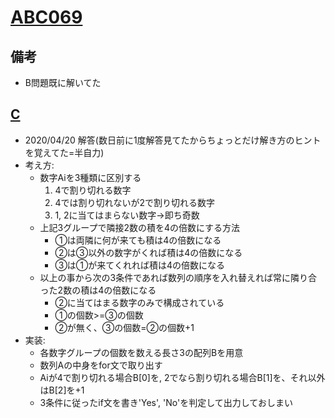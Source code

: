 # [ABC069](https://atcoder.jp/contests/abc069/tasks)

## 備考

- B問題既に解いてた

## [C](https://atcoder.jp/contests/abc069/tasks/arc080_a)

- 2020/04/20 解答(数日前に1度解答見てたからちょっとだけ解き方のヒントを覚えてた=半自力)
- 考え方:
  - 数字Aiを3種類に区別する
    1. 4で割り切れる数字
    1. 4では割り切れないが2で割り切れる数字
    1. 1, 2に当てはまらない数字→即ち奇数
  - 上記3グループで隣接2数の積を4の倍数にする方法
    - ①は両隣に何が来ても積は4の倍数になる
    - ②は③以外の数字がくれば積は4の倍数になる
    - ③は①が来てくれれば積は4の倍数になる
  - 以上の事から次の3条件であれば数列の順序を入れ替えれば常に隣り合った2数の積は4の倍数になる
    - ②に当てはまる数字のみで構成されている
    - ①の個数>=③の個数
    - ②が無く、③の個数=②の個数+1
- 実装:
  - 各数字グループの個数を数える長さ3の配列Bを用意
  - 数列Aの中身をfor文で取り出す
  - Aiが4で割り切れる場合B[0]を, 2でなら割り切れる場合B[1]を、それ以外はB[2]を+1
  - 3条件に従ったif文を書き'Yes', 'No'を判定して出力しておしまい
